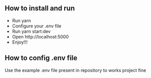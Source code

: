 ## How to install and run
- Run yarn
- Configure your .env file
- Run yarn start:dev
- Open http://localhost:5000
- Enjoy!!!

## How to config .env file
Use the example .env file present in repository to works project fine
